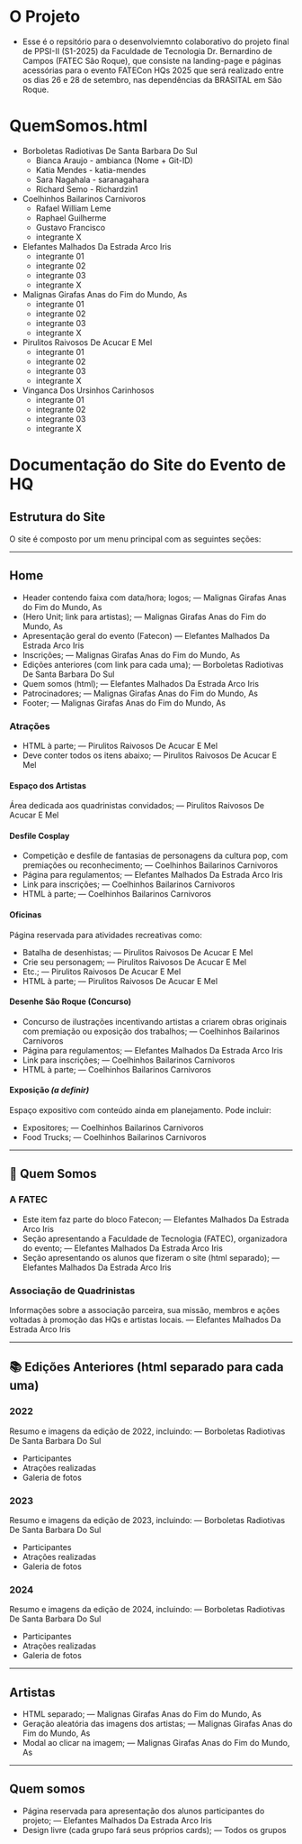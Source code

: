 # O Projeto
- Esse é o repsitório para o desenvolviemnto colaborativo do projeto final de PPSI-II (S1-2025) da Faculdade de Tecnologia Dr. Bernardino de Campos (FATEC São Roque), que consiste na landing-page e páginas acessórias para o evento FATECon HQs 2025 que será realizado entre os dias 26 e 28 de setembro, nas dependências da BRASITAL em São Roque.

# QuemSomos.html
- Borboletas Radiotivas De Santa Barbara Do Sul
    - Bianca Araujo - ambianca  (Nome + Git-ID)
    - Katia Mendes - katia-mendes
    - Sara Nagahala - saranagahara
    - Richard Semo - Richardzin1
- Coelhinhos Bailarinos Carnivoros
    - Rafael William Leme
    - Raphael Guilherme
    - Gustavo Francisco
    - integrante X  
- Elefantes Malhados Da Estrada Arco Iris
    - integrante 01
    - integrante 02
    - integrante 03
    - integrante X
- Malignas Girafas Anas do Fim do Mundo, As
    - integrante 01
    - integrante 02
    - integrante 03
    - integrante X  
- Pirulitos Raivosos De Acucar E Mel
    - integrante 01
    - integrante 02
    - integrante 03
    - integrante X  
- Vinganca Dos Ursinhos Carinhosos
    - integrante 01
    - integrante 02
    - integrante 03
    - integrante X

# Documentação do Site do Evento de HQ

## Estrutura do Site

O site é composto por um menu principal com as seguintes seções: 

---

## Home

- Header contendo faixa com data/hora; logos; — Malignas Girafas Anas do Fim do Mundo, As
- (Hero Unit; link para artistas); — Malignas Girafas Anas do Fim do Mundo, As
- Apresentação geral do evento (Fatecon) — Elefantes Malhados Da Estrada Arco Iris
- Inscrições; — Malignas Girafas Anas do Fim do Mundo, As
- Edições anteriores (com link para cada uma); — Borboletas Radiotivas De Santa Barbara Do Sul
- Quem somos (html); — Elefantes Malhados Da Estrada Arco Iris
- Patrocinadores; — Malignas Girafas Anas do Fim do Mundo, As
- Footer; — Malignas Girafas Anas do Fim do Mundo, As

### Atrações 
- HTML à parte; — Pirulitos Raivosos De Acucar E Mel
- Deve conter todos os itens abaixo; — Pirulitos Raivosos De Acucar E Mel

#### Espaço dos Artistas
Área dedicada aos quadrinistas convidados; — Pirulitos Raivosos De Acucar E Mel

#### Desfile Cosplay
- Competição e desfile de fantasias de personagens da cultura pop, com premiações ou reconhecimento; — Coelhinhos Bailarinos Carnivoros
- Página para regulamentos; — Elefantes Malhados Da Estrada Arco Iris
- Link para inscrições; — Coelhinhos Bailarinos Carnivoros
- HTML à parte; — Coelhinhos Bailarinos Carnivoros

#### Oficinas
Página reservada para atividades recreativas como:
- Batalha de desenhistas; — Pirulitos Raivosos De Acucar E Mel
- Crie seu personagem; — Pirulitos Raivosos De Acucar E Mel
- Etc.; — Pirulitos Raivosos De Acucar E Mel
- HTML à parte; — Pirulitos Raivosos De Acucar E Mel

#### Desenhe São Roque (Concurso)
- Concurso de ilustrações incentivando artistas a criarem obras originais com premiação ou exposição dos trabalhos; — Coelhinhos Bailarinos Carnivoros
- Página para regulamentos; — Elefantes Malhados Da Estrada Arco Iris
- Link para inscrições; — Coelhinhos Bailarinos Carnivoros
- HTML à parte; — Coelhinhos Bailarinos Carnivoros

#### Exposição *(a definir)*
Espaço expositivo com conteúdo ainda em planejamento. Pode incluir:
- Expositores; — Coelhinhos Bailarinos Carnivoros
- Food Trucks; — Coelhinhos Bailarinos Carnivoros

---

## 👥 Quem Somos

### A FATEC
- Este item faz parte do bloco Fatecon; — Elefantes Malhados Da Estrada Arco Iris
- Seção apresentando a Faculdade de Tecnologia (FATEC), organizadora do evento; — Elefantes Malhados Da Estrada Arco Iris
- Seção apresentando os alunos que fizeram o site (html separado); — Elefantes Malhados Da Estrada Arco Iris

### Associação de Quadrinistas
Informações sobre a associação parceira, sua missão, membros e ações voltadas à promoção das HQs e artistas locais. — Elefantes Malhados Da Estrada Arco Iris

---

## 📚 Edições Anteriores (html separado para cada uma)

### 2022
Resumo e imagens da edição de 2022, incluindo: — Borboletas Radiotivas De Santa Barbara Do Sul
- Participantes
- Atrações realizadas
- Galeria de fotos

### 2023
Resumo e imagens da edição de 2023, incluindo: — Borboletas Radiotivas De Santa Barbara Do Sul
- Participantes
- Atrações realizadas
- Galeria de fotos

### 2024
Resumo e imagens da edição de 2024, incluindo: — Borboletas Radiotivas De Santa Barbara Do Sul
- Participantes
- Atrações realizadas
- Galeria de fotos

---

## Artistas

- HTML separado; — Malignas Girafas Anas do Fim do Mundo, As
- Geração aleatória das imagens dos artistas; — Malignas Girafas Anas do Fim do Mundo, As
- Modal ao clicar na imagem; — Malignas Girafas Anas do Fim do Mundo, As

---

## Quem somos

- Página reservada para apresentação dos alunos participantes do projeto; — Elefantes Malhados Da Estrada Arco Iris
- Design livre (cada grupo fará seus próprios cards); — Todos os grupos
